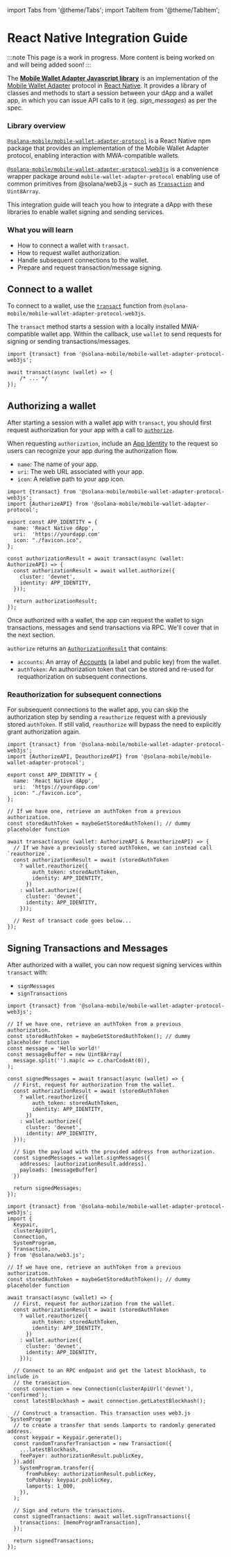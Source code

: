 import Tabs from '@theme/Tabs';
import TabItem from '@theme/TabItem';

# React Native Integration Guide

:::note
This page is a work in progress. More content is being worked on and will being added soon!
:::

The [**Mobile Wallet Adapter Javascript library**](https://github.com/solana-mobile/mobile-wallet-adapter/tree/main/js/packages) is an implementation of the [Mobile Wallet Adapter](../getting-started/overview#mobile-wallet-adapter) protocol in [React Native](https://reactnative.dev/docs/getting-started). It provides a library of classes and methods to start a session between your dApp and a wallet app, in which you can issue API calls to it (eg. *sign_messages*) as per the spec. 

### Library overview
[`@solana-mobile/mobile-wallet-adapter-protocol`](https://github.com/solana-mobile/mobile-wallet-adapter/tree/main/js/packages/mobile-wallet-adapter-protocol) is a React Native npm package that provides an implementation of the Mobile Wallet Adapter protocol, enabling interaction with MWA-compatible wallets.

[`@solana-mobile/mobile-wallet-adapter-protocol-web3js`](https://github.com/solana-mobile/mobile-wallet-adapter/tree/main/js/packages/mobile-wallet-adapter-protocol-web3js) is a convenience wrapper package around `mobile-wallet-adapter-protocol` enabling use of common primitives from @solana/web3.js – such as [`Transaction`](https://solana-labs.github.io/solana-web3.js/classes/Transaction.html) and `Uint8Array`.


This integration guide will teach you how to integrate a dApp with these libraries to enable wallet signing and sending services.

### What you will learn
- How to connect a wallet with `transact`.
- How to request wallet authorization.
- Handle subsequent connections to the wallet.
- Prepare and request transaction/message signing.

## Connect to a wallet

To connect to a wallet, use the [`transact`](https://github.com/solana-mobile/mobile-wallet-adapter/blob/main/js/packages/mobile-wallet-adapter-protocol-web3js/src/transact.ts) function from `@solana-mobile/mobile-wallet-adapter-protocol-web3js`. 

The `transact` method starts a session with a locally installed MWA-compatible wallet app. Within the callback, use
`wallet` to send requests for signing or sending transactions/messages.

```tsx
import {transact} from '@solana-mobile/mobile-wallet-adapter-protocol-web3js';

await transact(async (wallet) => {
    /* ... */
});
```

## Authorizing a wallet
After starting a session with a wallet app with `transact`, you should first request authorization for your app with a call to [`authorize`](https://www.javadoc.io/doc/com.solanamobile/mobile-wallet-adapter-clientlib-ktx/latest/com/solana/mobilewalletadapter/clientlib/AdapterOperations.html#authorize(Uri,Uri,String,RpcCluster)).

When requesting `authorization`, include an [App Identity](https://github.com/solana-mobile/mobile-wallet-adapter/blob/main/js/packages/mobile-wallet-adapter-protocol/src/types.ts#L13) to the request so users can recognize your app during the authorization flow.
- `name`: The name of your app.
- `uri`: The web URL associated with your app.
- `icon`: A relative path to your app icon.

```tsx
import {transact} from '@solana-mobile/mobile-wallet-adapter-protocol-web3js';
import {AuthorizeAPI} from '@solana-mobile/mobile-wallet-adapter-protocol';

export const APP_IDENTITY = {
  name: 'React Native dApp',
  uri:  'https://yourdapp.com'
  icon: "./favicon.ico",
};

const authorizationResult = await transact(async (wallet: AuthorizeAPI) => {
  const authorizationResult = await wallet.authorize({
    cluster: 'devnet',
    identity: APP_IDENTITY,
  }));

  return authorizationResult;
});
```

Once authorized with a wallet, the app can request the wallet to sign transactions, messages and send transactions via RPC. We'll cover that in the next section. 

`authorize` returns an [`AuthorizationResult`](https://github.com/solana-mobile/mobile-wallet-adapter/blob/main/js/packages/mobile-wallet-adapter-protocol/src/types.ts#L31) that contains:
- `accounts`: An array of [Accounts](https://github.com/solana-mobile/mobile-wallet-adapter/blob/main/js/packages/mobile-wallet-adapter-protocol/src/types.ts#L3) (a label and public key) from the wallet.
- `authToken`: An authorization token that can be stored and re-used for requathorization on subsequent connections.

### Reauthorization for subsequent connections

For subsequent connections to the wallet app, you can skip the authorization step by sending a `reauthorize` request 
with a previously stored `authToken`. If still valid, `reauthorize` will bypass the need to explicitly grant authorization again.

```tsx
import {transact} from '@solana-mobile/mobile-wallet-adapter-protocol-web3js';
import {AuthorizeAPI, DeauthorizeAPI} from '@solana-mobile/mobile-wallet-adapter-protocol';

export const APP_IDENTITY = {
  name: 'React Native dApp',
  uri:  'https://yourdapp.com'
  icon: "./favicon.ico",
};

// If we have one, retrieve an authToken from a previous authorization. 
const storedAuthToken = maybeGetStoredAuthToken(); // dummy placeholder function

await transact(async (wallet: AuthorizeAPI & ReauthorizeAPI) => {
  // If we have a previously stored authToken, we can instead call `reauthorize`.
  const authorizationResult = await (storedAuthToken
    ? wallet.reauthorize({
        auth_token: storedAuthToken,
        identity: APP_IDENTITY,
      })
    : wallet.authorize({
      cluster: 'devnet',
      identity: APP_IDENTITY,
    }));

  // Rest of transact code goes below...
});
```

## Signing Transactions and Messages

After authorized with a wallet, you can now request signing services within `transact` with:
- `signMessages`
- `signTransactions`

<Tabs>
<TabItem value="signMessasges" label="signMessages">

```tsx
import {transact} from '@solana-mobile/mobile-wallet-adapter-protocol-web3js';

// If we have one, retrieve an authToken from a previous authorization. 
const storedAuthToken = maybeGetStoredAuthToken(); // dummy placeholder function
const message = 'Hello world!'
const messageBuffer = new Uint8Array(
  message.split('').map(c => c.charCodeAt(0)),
);

const signedMessages = await transact(async (wallet) => {
  // First, request for authorization from the wallet.
  const authorizationResult = await (storedAuthToken
    ? wallet.reauthorize({
        auth_token: storedAuthToken,
        identity: APP_IDENTITY,
      })
    : wallet.authorize({
      cluster: 'devnet',
      identity: APP_IDENTITY,
  }));

  // Sign the payload with the provided address from authorization.
  const signedMessages = wallet.signMessages({
    addresses: [authorizationResult.address].
    payloads: [messageBuffer]
  })

  return signedMessages;
});
```

</TabItem>
<TabItem value="signTransactions" label="signTransactions">

```tsx
import {transact} from '@solana-mobile/mobile-wallet-adapter-protocol-web3js';
import {
  Keypair,
  clusterApiUrl,
  Connection,
  SystemProgram,
  Transaction,
} from '@solana/web3.js';

// If we have one, retrieve an authToken from a previous authorization. 
const storedAuthToken = maybeGetStoredAuthToken(); // dummy placeholder function

await transact(async (wallet) => {
  // First, request for authorization from the wallet.
  const authorizationResult = await (storedAuthToken
    ? wallet.reauthorize({
        auth_token: storedAuthToken,
        identity: APP_IDENTITY,
      })
    : wallet.authorize({
      cluster: 'devnet',
      identity: APP_IDENTITY,
    }));

  // Connect to an RPC endpoint and get the latest blockhash, to include in
  // the transaction.
  const connection = new Connection(clusterApiUrl('devnet'), 'confirmed');
  const latestBlockhash = await connection.getLatestBlockhash();

  // Construct a transaction. This transaction uses web3.js `SystemProgram`
  // to create a transfer that sends lamports to randomly generated address.
  const keypair = Keypair.generate();
  const randomTransferTransaction = new Transaction({
    ...latestBlockhash,
    feePayer: authorizationResult.publicKey,
  }).add(
    SystemProgram.transfer({
      fromPubkey: authorizationResult.publicKey,
      toPubkey: keypair.publicKey,
      lamports: 1_000,
    }),
  );

  // Sign and return the transactions.
  const signedTransactions: await wallet.signTransactions({
    transactions: [memoProgramTransaction],
  });

  return signedTransactions;
});
```

</TabItem>
</Tabs>


